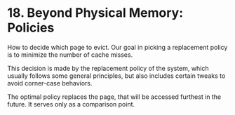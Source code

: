 # 18. Beyond Physical Memory: Policies
How to decide which page to evict. Our goal in picking a replacement policy is to minimize the number of cache misses.

This decision is made by the replacement policy of the system, which usually follows some general principles, but also includes certain tweaks to avoid corner-case behaviors.

The optimal policy replaces the page, that will be accessed furthest in the future. It serves only as a comparison point.

































